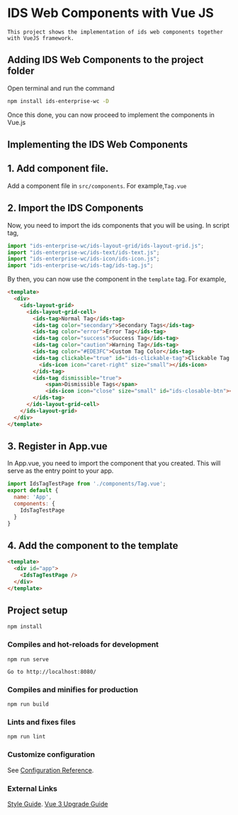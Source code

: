 # IDS Web Components with Vue JS
```
This project shows the implementation of ids web components together with VueJS framework.
```

## Adding IDS Web Components to the project folder

Open terminal and run the command
```bash
npm install ids-enterprise-wc -D
```

Once this done, you can now proceed to implement the components in Vue.js

## Implementing the IDS Web Components

## 1. Add component file.

Add a component file in `src/components`. For example,`Tag.vue`

## 2. Import the IDS Components

Now, you need to import the ids components that you will be using. In script tag,

```javascript
import "ids-enterprise-wc/ids-layout-grid/ids-layout-grid.js";
import "ids-enterprise-wc/ids-text/ids-text.js";
import "ids-enterprise-wc/ids-icon/ids-icon.js";
import "ids-enterprise-wc/ids-tag/ids-tag.js";
```

By then, you can now use the component in the `template` tag. For example,

```html
<template>
  <div>
    <ids-layout-grid>
      <ids-layout-grid-cell>
        <ids-tag>Normal Tag</ids-tag>
        <ids-tag color="secondary">Secondary Tags</ids-tag>
        <ids-tag color="error">Error Tag</ids-tag>
        <ids-tag color="success">Success Tag</ids-tag>
        <ids-tag color="caution">Warning Tag</ids-tag>
        <ids-tag color="#EDE3FC">Custom Tag Color</ids-tag>
        <ids-tag clickable="true" id="ids-clickable-tag">Clickable Tag
          <ids-icon icon="caret-right" size="small"></ids-icon>
        </ids-tag>
        <ids-tag dismissible="true">
            <span>Dismissible Tags</span>
            <ids-icon icon="close" size="small" id="ids-closable-btn"></ids-icon>
        </ids-tag>
      </ids-layout-grid-cell>
    </ids-layout-grid>
  </div>
</template>
```

## 3. Register in App.vue

In App.vue, you need to import the component that you created. This will serve as the entry point to your app.

```javascript
import IdsTagTestPage from './components/Tag.vue';
export default {
  name: 'App',
  components: {
    IdsTagTestPage
  }
}
```

## 4. Add the component to the template

```html
<template>
  <div id="app">
    <IdsTagTestPage />
  </div>
</template>
```

## Project setup
```
npm install
```

### Compiles and hot-reloads for development
```
npm run serve
```

```
Go to http://localhost:8080/
```

### Compiles and minifies for production
```
npm run build
```

### Lints and fixes files
```
npm run lint
```

### Customize configuration
See [Configuration Reference](https://cli.vuejs.org/config/).

### External Links
[Style Guide](https://vuejs.org/v2/style-guide/).
[Vue 3 Upgrade Guide](https://dev.to/blacksonic/the-vue-3-upgrade-guide-4dc4)
